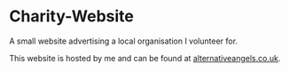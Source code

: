 # Charity-Website
A small website advertising a local organisation I volunteer for.

This website is hosted by me and can be found at [alternativeangels.co.uk](https://alternativeangels.co.uk/).
